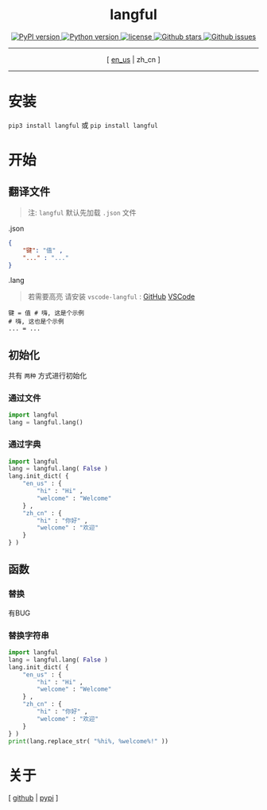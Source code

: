 <div align = "center" >
    <h1>langful</h1>
    <a href = "https://pypi.org/project/langful" >
        <img alt = "PyPI version" src = "https://img.shields.io/pypi/v/langful?color=blue" >
    </a>
    <a href = "https://www.python.org" >
        <img alt = "Python version" src = "https://img.shields.io/badge/python-3.6+-blue" >
    </a>
    <a href = "https://opensource.org/license/mit" >
        <img alt = "license" src = "https://img.shields.io/badge/license-MIT-blue" >
    </a>
    <a href = "https://github.com/cueavyqwp/langful" >
        <img alt = "Github stars" src = "https://img.shields.io/github/stars/cueavyqwp/langful?color=blue" >
    </a>
    <a href = "https://github.com/cueavyqwp/langful" >
        <img alt = "Github issues" src = "https://img.shields.io/github/issues/cueavyqwp/langful?color=blue" >
    </a>

---

[
[en_us](./README.md)
|
zh_cn
]

---

</div>

# 安装

`pip3 install langful` 或 `pip install langful`

# 开始

## 翻译文件

> 注: `langful` 默认先加载 `.json` 文件

.json

```json
{
    "键": "值" ,
    "..." : "..."
}
```

.lang

> 若需要高亮 请安装 `vscode-langful` : [GitHub](https://github.com/cueavy/vscode-langful) [VSCode](https://marketplace.visualstudio.com/items?itemName=cueavyqwp.langful)

```
键 = 值 # 嗨, 这是个示例
# 嗨, 这也是个示例
... = ...
```

## 初始化

共有 `两种` 方式进行初始化

### 通过文件

```python
import langful
lang = langful.lang()
```

### 通过字典

```python
import langful
lang = langful.lang( False )
lang.init_dict( {
    "en_us" : {
        "hi" : "Hi" ,
        "welcome" : "Welcome"
    } ,
    "zh_cn" : {
        "hi" : "你好" ,
        "welcome" : "欢迎"
    }
} )
```

## 函数

### 替换

有BUG

<!-- ```python
import langful
lang = langful.lang( False )
lang.init_dict( {
    "en_us" : {
        "hi" : "Hi" ,
        "welcome" : "Welcome"
    } ,
    "zh_cn" : {
        "hi" : "你好" ,
        "welcome" : "欢迎"
    }
} )
``` -->

### 替换字符串

```python
import langful
lang = langful.lang( False )
lang.init_dict( {
    "en_us" : {
        "hi" : "Hi" ,
        "welcome" : "Welcome"
    } ,
    "zh_cn" : {
        "hi" : "你好" ,
        "welcome" : "欢迎"
    }
} )
print(lang.replace_str( "%hi%, %welcome%!" ))
```

# 关于

[
[github](https://github.com/cueavyqwp/langful)
|
[pypi](https://pypi.org/project/langful)
]
